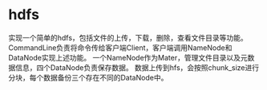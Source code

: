 # hdfs

实现一个简单的hdfs，包括文件的上传，下载，删除，查看文件目录等功能。
CommandLine负责将命令传给客户端Client，客户端调用NameNode和DataNode实现上述功能。
一个NameNode作为Mater，管理文件目录以及元数据信息，四个DataNode负责保存数据。
数据上传到hfs，会按照chunk_size进行分块，每个数据备份三个存在不同的DataNode中。
